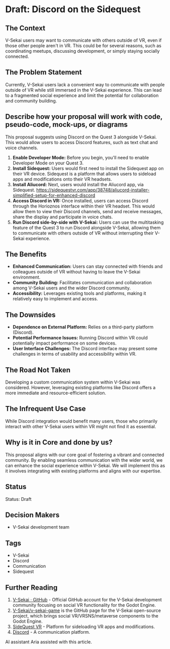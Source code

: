 # Draft: Discord on the Sidequest

## The Context

V-Sekai users may want to communicate with others outside of VR, even if those other people aren't in VR. This could be for several reasons, such as coordinating meetups, discussing development, or simply staying socially connected.

## The Problem Statement

Currently, V-Sekai users lack a convenient way to communicate with people outside of VR while still immersed in the V-Sekai experience. This can lead to a fragmented social experience and limit the potential for collaboration and community building.

## Describe how your proposal will work with code, pseudo-code, mock-ups, or diagrams

This proposal suggests using Discord on the Quest 3 alongside V-Sekai. This would allow users to access Discord features, such as text chat and voice channels.

1.  **Enable Developer Mode:** Before you begin, you'll need to enable Developer Mode on your Quest 3.
2.  **Install Sidequest:** Users would first need to install the Sidequest app on their VR device. Sidequest is a platform that allows users to sideload apps and modifications onto their VR headsets.
3.  **Install Aliucord:** Next, users would install the Aliucord app, via Sidequest. https://sidequestvr.com/app/38748/aliucord-installer-simplified-setup-for-enhanced-discord
4.  **Access Discord in VR:** Once installed, users can access Discord through the Horioznos interface within their VR headset. This would allow them to view their Discord channels, send and receive messages, share the display and participate in voice chats.
5.  **Run Discord side-by-side with V-Sekai:** Users can use the multitasking feature of the Quest 3 to run Discord alongside V-Sekai, allowing them to communicate with others outside of VR without interrupting their V-Sekai experience.

## The Benefits

-   **Enhanced Communication:** Users can stay connected with friends and colleagues outside of VR without having to leave the V-Sekai environment.
-   **Community Building:** Facilitates communication and collaboration among V-Sekai users and the wider Discord community.
-   **Accessibility:** Leverages existing tools and platforms, making it relatively easy to implement and access.

## The Downsides

-   **Dependence on External Platform:** Relies on a third-party platform (Discord).
-   **Potential Performance Issues:** Running Discord within VR could potentially impact performance on some devices.
-   **User Interface Challenges:** The Discord interface may present some challenges in terms of usability and accessibility within VR.

## The Road Not Taken

Developing a custom communication system within V-Sekai was considered. However, leveraging existing platforms like Discord offers a more immediate and resource-efficient solution.

## The Infrequent Use Case

While Discord integration would benefit many users, those who primarily interact with other V-Sekai users within VR might not find it as essential.

## Why is it in Core and done by us?

This proposal aligns with our core goal of fostering a vibrant and connected community. By enabling seamless communication with the wider world, we can enhance the social experience within V-Sekai. We will implement this as it involves integrating with existing platforms and aligns with our expertise.

## Status

Status: Draft

## Decision Makers

-   V-Sekai development team

## Tags

-   V-Sekai
-   Discord
-   Communication
-   Sidequest

## Further Reading

1.  [V-Sekai · GitHub](https://github.com/v-sekai) - Official GitHub account for the V-Sekai development community focusing on social VR functionality for the Godot Engine.
2.  [V-Sekai/v-sekai-game](https://github.com/v-sekai/v-sekai-game) is the GitHub page for the V-Sekai open-source project, which brings social VR/VRSNS/metaverse components to the Godot Engine.
3.  [SideQuest VR](https://sidequestvr.com/) - Platform for sideloading VR apps and modifications.
4.  [Discord](https://discord.com/) - A communication platform.

AI assistant Aria assisted with this article.
```

